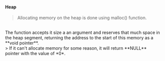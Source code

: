 #### Heap
> Allocating memory on the heap is done using malloc() function.
<br>
The function accepts it size a an argument and reserves that much space in the 
heap segment, returning the address to the start of this memory as a **void pointer**.
<br>
> If it can't allocate memory for some reason, it will return **NULL** pointer with the value of *0*.

